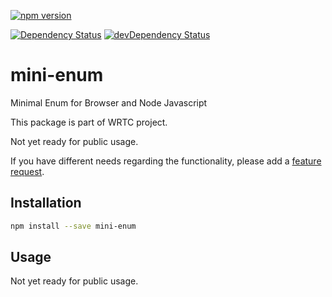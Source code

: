 [![npm version](https://badge.fury.io/js/mini-enum.svg)](http://badge.fury.io/js/mini-enum)

[![Dependency Status](https://david-dm.org/alykoshin/mini-enum/status.svg)](https://david-dm.org/alykoshin/mini-enum#info=dependencies)
[![devDependency Status](https://david-dm.org/alykoshin/mini-enum/dev-status.svg)](https://david-dm.org/alykoshin/mini-enum#info=devDependencies)

# mini-enum

Minimal Enum for Browser and Node Javascript

This package is part of WRTC project.

Not yet ready for public usage.

If you have different needs regarding the functionality, please add a [feature request](https://github.com/alykoshin/mini-enum/issues).

## Installation

```sh
npm install --save mini-enum
```

## Usage

Not yet ready for public usage.
